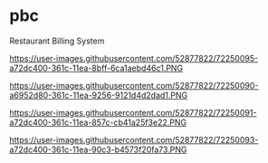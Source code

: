# pbc
Restaurant Billing System

https://user-images.githubusercontent.com/52877822/72250095-a72dc400-361c-11ea-8bff-6ca1aebd46c1.PNG

https://user-images.githubusercontent.com/52877822/72250090-a6952d80-361c-11ea-9256-9121d4d2dad1.PNG

https://user-images.githubusercontent.com/52877822/72250091-a72dc400-361c-11ea-857c-cb41a25f3e22.PNG

https://user-images.githubusercontent.com/52877822/72250093-a72dc400-361c-11ea-90c3-b4573f20fa73.PNG
